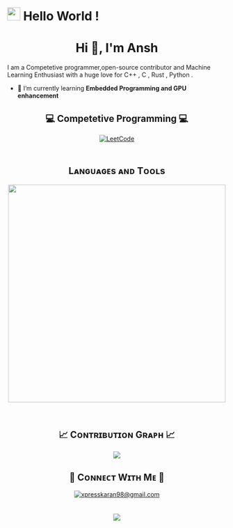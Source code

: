 # <img src="https://emojis.slackmojis.com/emojis/images/1531849430/4246/blob-sunglasses.gif?1531849430" width="30"/> Hello World !
<h1 align="center">Hi  👋, I'm Ansh  </h1> 
    
<p align="left">I am a Competetive programmer,open-source contributor and Machine Learning Enthusiast with a huge love for C++ , C , Rust , Python . </p>
  
- 🌱 I’m currently learning **Embedded Programming and GPU enhancement** 

<!--Competetive programming Section-->  

<h2 align="center">💻 Competetive Programming 💻</h2>
<div align="center">

<a href="https://leetcode.com/u/sansh2356/" target="_blank">
  <img src="https://img.shields.io/badge/LeetCode-FFA116?style=for-the-badge&logo=leetcode&logoColor=white" alt="LeetCode" style="margin-bottom: 5px;" />
</a>

</div>

<br />

<!--Languages and Tools Section-->       
<h2 align="center">Lᴀɴɢᴜᴀɢᴇs ᴀɴᴅ Tᴏᴏʟs</h2> 
<p align="center">
<img width="500px"  src="https://skillicons.dev/icons?i=py,java,html,css,nodejs,django,solidity,postgres,vscode,docker,aws,postman,linux,git,kubernetes,c,vim,windows,vite,vercel,ts,threejs,tensorflow,tailwind,sklearn,sublime,redux,redis,react,opencv,npm,nodejs,nextjs,mongodb,materialui,md,kali,kafka,js,graphql,flask,firebase,express,cpp,blender,androidstudio,go,neovim,bash,ubuntu,vue,angular&perline=10"  />
</p>
<br />

<!--Contribution Graph-->
<h2 align="center">📈 Cᴏɴᴛʀɪʙᴜᴛɪᴏɴ Gʀᴀᴘʜ 📈</h2>
<div align="center">
    <img src="https://github-readme-activity-graph.vercel.app/graph?username=sansh2356&bg_color=011627&color=79d3c3&line=c792ea&point=ffeb95&area=true&hide_border=false" border-radius="15">
</div>

<!--Contact Section--> 

<h2 align="center">🤝 Cᴏɴɴᴇᴄᴛ Wɪᴛʜ Mᴇ 🤝 </h2>
<div align="center">
  
<a href="mailto:sansh2356@gmail.com" target="_blank">
  <img src="https://img.shields.io/badge/Gmail-D14836?style=for-the-badge&logo=gmail&logoColor=white" alt=xpresskaran98@gmail.com mail style="margin-bottom: 5px;" />
</a>
</div>

<br/>

<!--Ending--> 
<p align="center">
  <img src="https://capsule-render.vercel.app/api?type=waving&color=gradient&height=65&section=footer"/>
</p>
